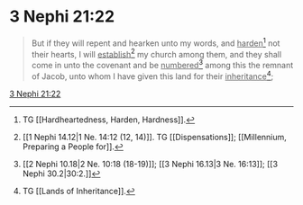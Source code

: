 # 3 Nephi 21:22

> But if they will repent and hearken unto my words, and <u>harden</u>[^a] not their hearts, I will <u>establish</u>[^b] my church among them, and they shall come in unto the covenant and be <u>numbered</u>[^c] among this the remnant of Jacob, unto whom I have given this land for their <u>inheritance</u>[^d];

[3 Nephi 21:22](https://www.churchofjesuschrist.org/study/scriptures/bofm/3-ne/21?lang=eng&id=p22#p22)


[^a]: TG [[Hardheartedness, Harden, Hardness]].
[^b]: [[1 Nephi 14.12|1 Ne. 14:12 (12, 14)]]. TG [[Dispensations]]; [[Millennium, Preparing a People for]].
[^c]: [[2 Nephi 10.18|2 Ne. 10:18 (18-19)]]; [[3 Nephi 16.13|3 Ne. 16:13]]; [[3 Nephi 30.2|30:2.]]
[^d]: TG [[Lands of Inheritance]].
